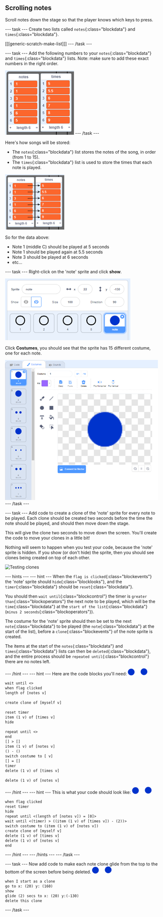 ## Scrolling notes

Scroll notes down the stage so that the player knows which keys to press.

--- task ---
Create two lists called `notes`{:class="blockdata"} and `times`{:class="blockdata"}.

[[[generic-scratch-make-list]]]
--- /task ---

--- task ---
Add the following numbers to your `notes`{:class="blockdata"} and `times`{:class="blockdata"} lists. Note: make sure to add these exact numbers in the right order.

![Add notes and times to lists](images/lists-add.png)
--- /task ---

Here's how songs will be stored:

+ The `notes`{:class="blockdata"} list stores the notes of the song, in order (from 1 to 15).
+ The `times`{:class="blockdata"} list is used to store the times that each note is played.

![Explaining lists](images/lists-explain.png)

So for the data above:

+ Note 1 (middle C) should be played at 5 seconds
+ Note 1 should be played again at 5.5 seconds
+ Note 3 should be played at 6 seconds
+ etc...

--- task ---
Right-click on the 'note' sprite and click **show**.

![Show the bar sprite](images/note-show.png)

Click **Costumes**, you should see that the sprite has 15 different costume, one for each note.

![Bar sprite costumes](images/note-costumes.png)
--- /task ---

--- task ---
Add code to create a clone of the 'note' sprite for every note to be played. Each clone should be created two seconds before the time the note should be played, and should then move down the stage.

This will give the clone two seconds to move down the screen. You'll create the code to move your clones in a little bit!

Nothing will seem to happen when you test your code, because the 'note' sprite is hidden. If you show (or don't hide) the sprite, then you should see clones being created on top of each other.

![Testing clones](images/clones-test.png)

--- hints ---
--- hint ---
When the `flag is clicked`{:class="blockevents"} the 'note' sprite should `hide`{:class="blocklooks"}, and the `timer`{:class="blockdata"} should be `reset`{:class="blockdata"}.

You should then `wait until`{:class="blockcontrol"} the timer is `greater than`{:class="blockoperators"} the next note to be played, which will be the `time`{:class="blockdata"} at the `start of the list`{:class="blockdata"} (`minus 2 seconds`{:class="blockoperators"}).

The costume for the 'note' sprite should then be set to the next `note`{:class="blockdata"} to be played (the `note`{:class="blockdata"} at the start of the list), before a `clone`{:class="blockevents"} of the note sprite is created.

The items at the start of the `notes`{:class="blockdata"} and `times`{:class="blockdata"} lists can then be `deleted`{:class="blockdata"}, and the entire process should be `repeated until`{:class="blockcontrol"} there are no notes left.

--- /hint ---
--- hint ---
Here are the code blocks you'll need:
![note](images/note-sprite.png)
```blocks
wait until <>
when flag clicked
length of [notes v]

create clone of [myself v]

reset timer
item (1 v) of [times v]
hide

repeat until <>
end
[] > []
item (1 v) of [notes v]
() - ()
switch costume to [ v]
[] = []
timer
delete (1 v) of [times v]

delete (1 v) of [notes v]
```

--- /hint ---
--- hint ---
This is what your code should look like:
![note](images/note-sprite.png)
```blocks
when flag clicked
reset timer
hide
repeat until <(length of [notes v]) = [0]>
wait until <(timer) > ((item (1 v) of [times v]) - (2))>
switch costume to (item (1 v) of [notes v])
create clone of [myself v]
delete (1 v) of [times v]
delete (1 v) of [notes v]
end
```
--- /hint ---
--- /hints ---
--- /task ---

--- task ---
Now add code to make each note clone glide from the top to the bottom of the screen before being deleted.
![note](images/note-sprite.png)
```blocks
when I start as a clone
go to x: (20) y: (160)
show
glide (2) secs to x: (20) y:(-130)
delete this clone
```
--- /task ---
